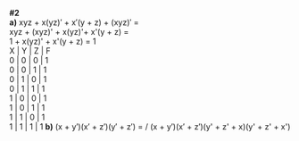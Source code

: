 **#2** \
**a)** xyz + x(yz)′ + x′(y + z) + (xyz)′ = \
xyz + (xyz)' + x(yz)'+ x'(y + z) = \
1 + x(yz)' + x'(y + z) = 1 \
X | Y | Z | F \
0 | 0 | 0 | 1 \
0 | 0 | 1 | 1 \
0 | 1 | 0 | 1 \
0 | 1 | 1 | 1 \
1 | 0 | 0 | 1 \
1 | 0 | 1 | 1 \
1 | 1 | 0 | 1 \
1 | 1 | 1 | 1
**b)** (x + y′)(x′ + z′)(y′ + z′) = /
(x + y′)(x′ + z′)(y' + z' + x)(y' + z' + x')
